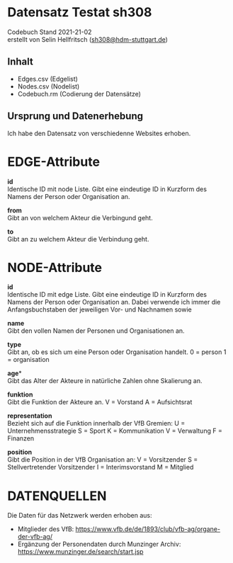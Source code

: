 # Datensatz Testat sh308 #
Codebuch Stand 2021-21-02  
erstellt von Selin Hellfritsch (sh308@hdm-stuttgart.de)

## Inhalt
- Edges.csv (Edgelist)
- Nodes.csv (Nodelist)
- Codebuch.rm (Codierung der Datensätze)

## Ursprung und Datenerhebung
Ich habe den Datensatz von verschiedenne Websites erhoben.


# EDGE-Attribute

**id**  
Identische ID mit node Liste. Gibt eine eindeutige ID in Kurzform des Namens der Person oder Organisation an.

**from**  
Gibt an von welchem Akteur die Verbingund geht.

**to**  
Gibt an zu welchem Akteur die Verbindung geht.


# NODE-Attribute  
  
**id**  
Identische ID mit edge Liste. Gibt eine eindeutige ID in Kurzform des Namens der Person oder Organisation an. Dabei verwende ich immer die Anfangsbuchstaben der jeweiligen Vor- und Nachnamen sowie 

**name**    
Gibt den vollen Namen der Personen und Organisationen an.

**type**    
Gibt an, ob es sich um eine Person oder Organisation handelt.
0 = person
1 = organisation
  
**age***    
Gibt das Alter der Akteure in natürliche Zahlen ohne Skalierung an.

**funktion**   
Gibt die Funktion der Akteure an.
V = Vorstand
A = Aufsichtsrat

**representation**    
Bezieht sich auf die Funktion innerhalb der VfB Gremien: 
U = Unternehmensstrategie
S = Sport
K = Kommunikation
V = Verwaltung
F = Finanzen
  
**position**    
Gibt die Position in der VfB Organisation an:
V = Vorsitzender
S = Stellvertretender Vorsitzender
I = Interimsvorstand
M = Mitglied

# DATENQUELLEN
Die Daten für das Netzwerk werden erhoben aus:
- Mitglieder des VfB: https://www.vfb.de/de/1893/club/vfb-ag/organe-der-vfb-ag/
- Ergänzung der Personendaten durch Munzinger Archiv: https://www.munzinger.de/search/start.jsp 

##
